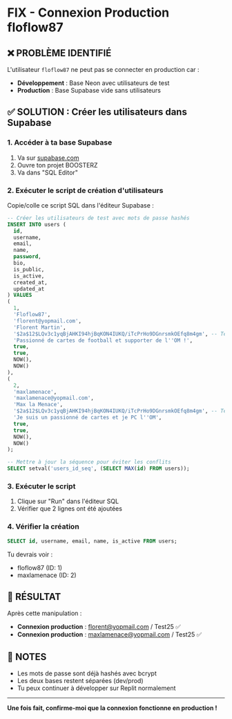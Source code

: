 # FIX - Connexion Production floflow87

## ❌ PROBLÈME IDENTIFIÉ

L'utilisateur `floflow87` ne peut pas se connecter en production car :
- **Développement** : Base Neon avec utilisateurs de test
- **Production** : Base Supabase vide sans utilisateurs

## ✅ SOLUTION : Créer les utilisateurs dans Supabase

### 1. Accéder à ta base Supabase

1. Va sur [supabase.com](https://supabase.com/dashboard)
2. Ouvre ton projet BOOSTERZ
3. Va dans "SQL Editor"

### 2. Exécuter le script de création d'utilisateurs

Copie/colle ce script SQL dans l'éditeur Supabase :

```sql
-- Créer les utilisateurs de test avec mots de passe hashés
INSERT INTO users (
  id, 
  username, 
  email, 
  name, 
  password, 
  bio, 
  is_public, 
  is_active,
  created_at, 
  updated_at
) VALUES 
(
  1,
  'Floflow87',
  'florent@yopmail.com',
  'Florent Martin',
  '$2a$12$LQv3c1yqBjAHKI94hjBqKON4IUKQ/iTcPrHo9DGnrsmkOEfq8m4gm', -- Test25
  'Passionné de cartes de football et supporter de l''OM !',
  true,
  true,
  NOW(),
  NOW()
),
(
  2,
  'maxlamenace',
  'maxlamenace@yopmail.com',
  'Max la Menace',
  '$2a$12$LQv3c1yqBjAHKI94hjBqKON4IUKQ/iTcPrHo9DGnrsmkOEfq8m4gm', -- Test25
  'Je suis un passionné de cartes et je PC l''OM',
  true,
  true,
  NOW(),
  NOW()
);

-- Mettre à jour la séquence pour éviter les conflits
SELECT setval('users_id_seq', (SELECT MAX(id) FROM users));
```

### 3. Exécuter le script

1. Clique sur "Run" dans l'éditeur SQL
2. Vérifier que 2 lignes ont été ajoutées

### 4. Vérifier la création

```sql
SELECT id, username, email, name, is_active FROM users;
```

Tu devrais voir :
- floflow87 (ID: 1)  
- maxlamenace (ID: 2)

## 🎯 RÉSULTAT

Après cette manipulation :
- **Connexion production** : florent@yopmail.com / Test25 ✅
- **Connexion production** : maxlamenace@yopmail.com / Test25 ✅

## 📝 NOTES

- Les mots de passe sont déjà hashés avec bcrypt
- Les deux bases restent séparées (dev/prod)
- Tu peux continuer à développer sur Replit normalement

---

**Une fois fait, confirme-moi que la connexion fonctionne en production !**